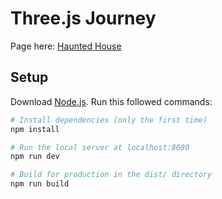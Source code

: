 # Three.js Journey


Page here: [Haunted House](https://haunted-house-bobagiovi95.netlify.app)



## Setup
Download [Node.js](https://nodejs.org/en/download/).
Run this followed commands:

``` bash
# Install dependencies (only the first time)
npm install

# Run the local server at localhost:8080
npm run dev

# Build for production in the dist/ directory
npm run build
```
